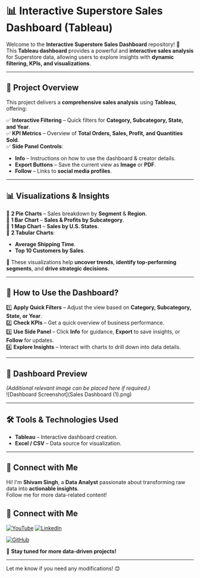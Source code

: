 # **📊 Interactive Superstore Sales Dashboard (Tableau)**  

Welcome to the **Interactive Superstore Sales Dashboard** repository! 🚀  
This **Tableau dashboard** provides a powerful and **interactive sales analysis** for Superstore data, allowing users to explore insights with **dynamic filtering, KPIs, and visualizations**.   

---

## **📖 Project Overview**  

This project delivers a **comprehensive sales analysis** using **Tableau**, offering:  

✅ **Interactive Filtering** – Quick filters for **Category, Subcategory, State, and Year**.  
✅ **KPI Metrics** – Overview of **Total Orders, Sales, Profit, and Quantities Sold**.  
✅ **Side Panel Controls**:  
   - **Info** – Instructions on how to use the dashboard & creator details.  
   - **Export Buttons** – Save the current view as **Image** or **PDF**.  
   - **Follow** – Links to **social media profiles**.  

---

## **📊 Visualizations & Insights**  

🔹 **2 Pie Charts** – Sales breakdown by **Segment** & **Region**.  
🔹 **1 Bar Chart** – **Sales & Profits by Subcategory**.  
🔹 **1 Map Chart** – **Sales by U.S. States**.  
🔹 **2 Tabular Charts**:  
   - **Average Shipping Time**.  
   - **Top 10 Customers by Sales**.  

🚀 These visualizations help **uncover trends**, **identify top-performing segments**, and **drive strategic decisions**.  

---

## **📌 How to Use the Dashboard?**  

1️⃣ **Apply Quick Filters** – Adjust the view based on **Category, Subcategory, State, or Year**.  
2️⃣ **Check KPIs** – Get a quick overview of business performance.  
3️⃣ **Use Side Panel** – Click **Info** for guidance, **Export** to save insights, or **Follow** for updates.  
4️⃣ **Explore Insights** – Interact with charts to drill down into data details.  

---

## **📸 Dashboard Preview**  

*(Additional relevant image can be placed here if required.)*  
![Dashboard Screenshot](Sales Dashboard (1).png)  

---

## **🛠️ Tools & Technologies Used**  

- **Tableau** – Interactive dashboard creation.  
- **Excel / CSV** – Data source for visualization.   

---

## **🔗 Connect with Me**  

Hi! I'm **Shivam Singh**, a **Data Analyst** passionate about transforming raw data into **actionable insights**.  
Follow me for more data-related content!  

## 🔗 Connect with Me  

[![YouTube](https://img.shields.io/badge/YouTube-red?style=for-the-badge&logo=youtube&logoColor=white)](https://www.youtube.com/@LearnWithShivam-04)
[![LinkedIn](https://img.shields.io/badge/LinkedIn-blue?style=for-the-badge&logo=linkedin&logoColor=white)](https://www.linkedin.com/in/shivam-singh-linkdin/)

[![GitHub](https://img.shields.io/badge/GitHub-000?style=for-the-badge&logo=github&logoColor=white)](https://github.com/Shivam-Singh-04)  


🚀 **Stay tuned for more data-driven projects!**  

---

Let me know if you need any modifications! 😊
